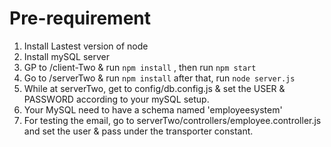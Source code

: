 # Pre-requirement
1. Install Lastest version of node
2. Install mySQL server
3. GP to /client-Two &
 run `npm install`
, then run `npm start`
4. Go to /serverTwo & 
run `npm install`
after that, run `node server.js`
5. While at serverTwo, get to config/db.config.js & set the USER & PASSWORD according to your mySQL setup.
6. Your MySQL need to have a schema named 'employeesystem'
7. For testing the email, go to serverTwo/controllers/employee.controller.js and set the user & pass under the transporter constant.
